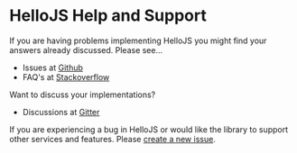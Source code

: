 # HelloJS Help and Support

If you are having problems implementing HelloJS you might find your answers already discussed. Please see...

* Issues at [Github](https://github.com/MrSwitch/hello.js/issues)
* FAQ's at [Stackoverflow](http://stackoverflow.com/questions/tagged/hello.js)

Want to discuss your implementations?

* Discussions at [Gitter](https://gitter.im/MrSwitch/hello.js)

If you are experiencing a bug in HelloJS or would like the library to support other services and features. Please [create a new issue](https://github.com/MrSwitch/hello.js/issues/new).
